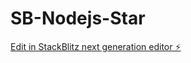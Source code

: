 # SB-Nodejs-Star

[Edit in StackBlitz next generation editor ⚡️](https://stackblitz.com/~/github.com/nagasundar4/SB-Nodejs-Star)